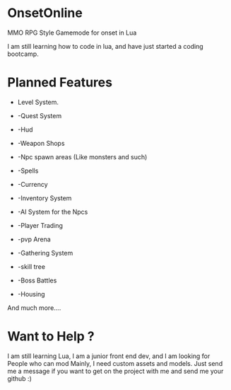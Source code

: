 # OnsetOnline
MMO RPG Style Gamemode for onset in Lua

I am still learning how to code in lua, and have just started a coding bootcamp.

# Planned Features
  * Level System.

 * -Quest System

 * -Hud

 * -Weapon Shops

* -Npc spawn areas (Like monsters and such)

* -Spells

* -Currency

* -Inventory System

* -AI System for the Npcs

* -Player Trading

* -pvp Arena

* -Gathering System

* -skill tree

* -Boss Battles

* -Housing



And much more....


# Want to Help ?
I am still learning Lua, I am a junior front end dev, and I am looking for People who can mod Mainly, I need custom assets and models.
Just send me a message if you want to get on the project with me and send me your github :)
